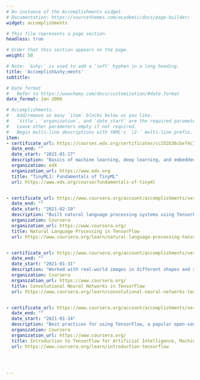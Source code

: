 ```yaml
---
# An instance of the Accomplishments widget.
# Documentation: https://sourcethemes.com/academic/docs/page-builder/
widget: accomplishments

# This file represents a page section.
headless: true

# Order that this section appears on the page.
weight: 50

# Note: `&shy;` is used to add a 'soft' hyphen in a long heading.
title: 'Accomplish&shy;ments'
subtitle:

# Date format
#   Refer to https://wowchemy.com/docs/customization/#date-format
date_format: Jan 2006

# Accomplishments.
#   Add/remove as many `item` blocks below as you like.
#   `title`, `organization`, and `date_start` are the required parameters.
#   Leave other parameters empty if not required.
#   Begin multi-line descriptions with YAML's `|2-` multi-line prefix.
item:
- certificate_url: https://courses.edx.org/certificates/cc252b36cbef4c1dae8475b9a8a3d05b
  date_end: ""
  date_start: "2021-01-17"
  description: "Basics of machine learning, deep learning, and embedded devices and systems, such as smartphones and other tiny devices. Data science techniques for collecting data and develop an understanding of learning algorithms to train basic machine learning models."
  organization: edX
  organization_url: https://www.edx.org
  title: "TinyML1: Fundamentals of TinyML"
  url: https://www.edx.org/course/fundamentals-of-tinyml


- certificate_url: https://www.coursera.org/account/accomplishments/verify/DV4M4CM5UY35
  date_end: ""
  date_start: "2021-02-19"
  description: "Built natural language processing systems using TensorFlow. Processed text, including tokenizing and representing sentences as vectors, so that they can be input to a neural network. Applied RNNs, GRUs, and LSTMs in TensorFlow. Trained an  LSTM on existing text to create original poetry."
  organization: Coursera
  organization_url: https://www.coursera.org/
  title: Natural Language Processing in TensorFlow
  url: https://www.coursera.org/learn/natural-language-processing-tensorflow


- certificate_url: https://www.coursera.org/account/accomplishments/verify/X5ZVNXXCV8Q5
  date_end: ""
  date_start: "2021-01-31"
  description: "Worked with real-world images in different shapes and sizes, visualized the journey of an image through convolutions to understand how a computer “sees” information, plotted loss and accuracy, and explored strategies to prevent overfitting, including augmentation and dropout. Used transfer learning to extract learned features from models. "
  organization: Coursera
  organization_url: https://www.coursera.org/
  title: Convolutional Neural Networks in TensorFlow
  url: https://www.coursera.org/learn/convolutional-neural-networks-tensorflow


- certificate_url: https://www.coursera.org/account/accomplishments/verify/V9JETSTZZ6NZ
  date_end: ""
  date_start: "2021-01-24"
  description: "Best practices for using TensorFlow, a popular open-source machine learning framework."
  organization: Coursera
  organization_url: https://www.coursera.org/
  title: Introduction to TensorFlow for Artificial Intelligence, Machine Learning, and Deep Learning
  url: https://www.coursera.org/learn/introduction-tensorflow




---
```

